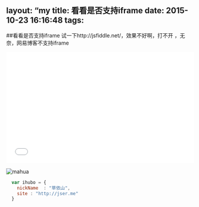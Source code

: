 layout: “my
title: 看看是否支持iframe
date: 2015-10-23 16:16:48
tags:
---
##看看是否支持iframe
试一下http://jsfiddle.net/，效果不好啊，打不开 ，无奈，网易博客不支持iframe
<iframe width="100%" height="300" src="//jsfiddle.net/r297vohz/embedded/" allowfullscreen="allowfullscreen" frameborder="0"></iframe>

![mahua](/img/111.png)

```javascript
  var ihubo = {
    nickName  : "草依山",
    site : "http://jser.me"
  }
```